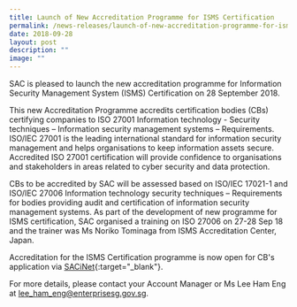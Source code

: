 ```yaml
---
title: Launch of New Accreditation Programme for ISMS Certification
permalink: /news-releases/launch-of-new-accreditation-programme-for-isms-certification/
date: 2018-09-28
layout: post
description: ""
image: ""
---
```

SAC is pleased to launch the new accreditation programme for Information Security Management System (ISMS) Certification on 28 September 2018.

This new Accreditation Programme accredits certification bodies (CBs) certifying companies to ISO 27001 Information technology - Security techniques – Information security management systems – Requirements. ISO/IEC 27001 is the leading international standard for information security management and helps organisations to keep information assets secure. Accredited ISO 27001 certification will provide confidence to organisations and stakeholders in areas related to cyber security and data protection.

CBs to be accredited by SAC will be assessed based on ISO/IEC 17021-1 and ISO/IEC 27006 Information technology security techniques – Requirements for bodies providing audit and certification of information security management systems. As part of the development of new programme for ISMS certification, SAC organised a training on ISO 27006 on 27-28 Sep 18 and the trainer was Ms Noriko Tominaga from ISMS Accreditation Center, Japan.

Accreditation for the ISMS Certification programme is now open for CB's application via [SACiNet](https://sacinet.enterprisesg.gov.sg/sac/forms/sacinet/sacinet-logon-external.form){:target="\_blank"}.

For more details, please contact your Account Manager or Ms Lee Ham Eng at [lee\_ham\_eng@enterprisesg.gov.sg](mailto:lee_ham_eng@enterprisesg.gov.sg).